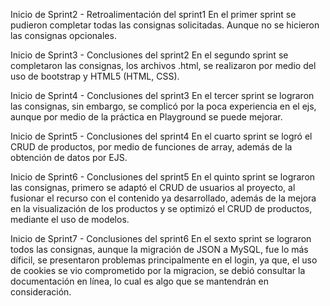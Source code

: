 Inicio de Sprint2 - Retroalimentación del sprint1
En el primer sprint se pudieron completar todas las consignas solicitadas. 
Aunque no se hicieron las consignas opcionales.

Inicio de Sprint3 - Conclusiones del sprint2
En el segundo sprint se completaron las consignas, los archivos .html, se
realizaron por medio del uso de bootstrap y HTML5 (HTML, CSS).

Inicio de Sprint4 - Conclusiones del sprint3
En el tercer sprint se lograron las consignas, sin embargo, se complicó por la poca experiencia en el ejs, aunque por medio de la práctica en Playground se puede mejorar.

Inicio de Sprint5 - Conclusiones del sprint4
En el cuarto sprint se logró el CRUD de productos, por medio de funciones de array, además de
la obtención de datos por EJS.

Inicio de Sprint6 - Conclusiones del sprint5
En el quinto sprint se lograron las consignas, primero se adaptó el CRUD de usuarios al proyecto, al fusionar el recurso
con el contenido ya desarrollado, además de la mejora en la visualización de los productos y se optimizó el CRUD de 
productos, mediante el uso de modelos.

Inicio de Sprint7 - Conclusiones del sprint6
En el sexto sprint se lograron todos las consignas, aunque la migración de JSON a MySQL, fue lo más díficil,
se presentaron problemas principalmente en el login, ya que, el uso de cookies se vio comprometido por la
migracion, se debió consultar la documentación en línea, lo cual es algo que se mantendrán en consideración.     


